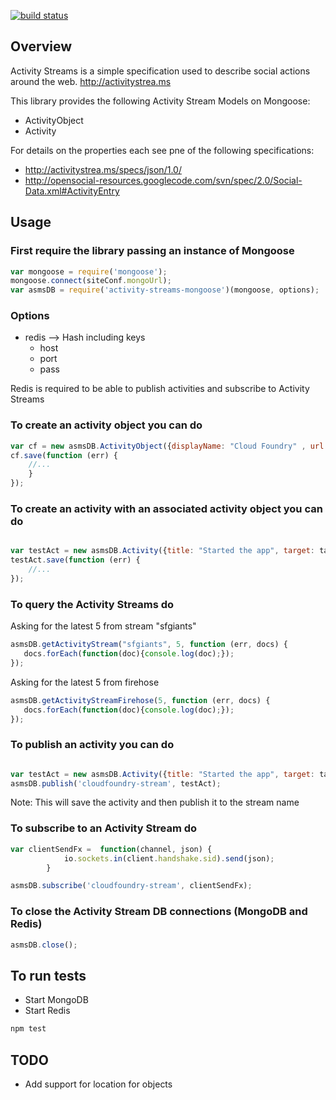 [![build status](https://secure.travis-ci.org/ciberch/activity-streams-mongoose.png)](http://travis-ci.org/ciberch/activity-streams-mongoose)
## Overview

Activity Streams is a simple specification used to describe social actions around the web. http://activitystrea.ms

This library provides the following Activity Stream Models on Mongoose:

* ActivityObject
* Activity

For details on the properties each see pne of the following specifications:

* http://activitystrea.ms/specs/json/1.0/
* http://opensocial-resources.googlecode.com/svn/spec/2.0/Social-Data.xml#ActivityEntry


## Usage

### First require the library passing an instance of Mongoose

```javascript
var mongoose = require('mongoose');
mongoose.connect(siteConf.mongoUrl);
var asmsDB = require('activity-streams-mongoose')(mongoose, options);
```

### Options

- redis --> Hash including keys
  - host
  - port
  - pass

Redis is required to be able to publish activities and subscribe to Activity Streams

### To create an activity object you can do

```javascript
var cf = new asmsDB.ActivityObject({displayName: "Cloud Foundry" , url: "http://www.cloudfoundry.com"});
cf.save(function (err) {
    //...
    }
});

```

### To create an activity with an associated activity object you can do

```javascript

var testAct = new asmsDB.Activity({title: "Started the app", target: target._id});
testAct.save(function (err) {
    //...
});

```


### To query the Activity Streams do

Asking for the latest 5 from stream "sfgiants"

```javascript
asmsDB.getActivityStream("sfgiants", 5, function (err, docs) {
   docs.forEach(function(doc){console.log(doc);});
});

```

Asking for the latest 5 from firehose

```javascript
asmsDB.getActivityStreamFirehose(5, function (err, docs) {
   docs.forEach(function(doc){console.log(doc);});
});

```

### To publish an activity you can do

```javascript

var testAct = new asmsDB.Activity({title: "Started the app", target: target._id});
asmsDB.publish('cloudfoundry-stream', testAct);

```

Note: This will save the activity and then publish it to the stream name


### To subscribe to an Activity Stream do

```javascript
var clientSendFx =  function(channel, json) {
            io.sockets.in(client.handshake.sid).send(json);
        }

asmsDB.subscribe('cloudfoundry-stream', clientSendFx);
```


### To close the Activity Stream DB connections (MongoDB and Redis)

```javascript
asmsDB.close();
```

## To run tests

- Start MongoDB
- Start Redis

``` bash
npm test
```

## TODO

- Add support for location for objects